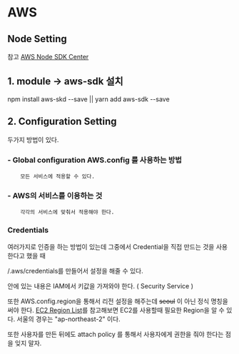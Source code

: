 # AWS
## Node Setting

참고 [AWS Node SDK Center](http://docs.aws.amazon.com/sdk-for-javascript/v2/developer-guide/welcome.html)

## 1. module -> aws-sdk 설치

npm install aws-skd --save || yarn add aws-sdk --save

## 2. Configuration Setting

두가지 방법이 있다.

### - Global configuration AWS.config 를 사용하는 방법

        모든 서비스에 적용할 수 있다.

### - AWS의 서비스를 이용하는 것 

        각각의 서비스에 맞춰서 적용해야 한다.


### Credentials

여러가지로 인증을 하는 방법이 있는데 그중에서 Credential을 직접 만드는 것을 사용한다고 했을 때

/.aws/credentials를 만들어서 설정을 해줄 수 있다.

안에 있는 내용은 IAM에서 키값을 가져와야 한다. ( Security Service )

또한 AWS.config.region을 통해서 리전 설정을 해주는데 ~~seoul~~ 이 아닌 정식 명칭을 써야 한다. [EC2 Region List](http://docs.aws.amazon.com/ko_kr/general/latest/gr/rande.html#ec2_region)를 참고해보면 EC2를 사용할때 필요한 Region을 알 수 있다. 서울의 경우는 "ap-northeast-2" 이다.

또한 사용자를 만든 뒤에도 attach policy 를 통해서 사용자에게 권한을 줘야 한다는 점을 잊지 말자.
